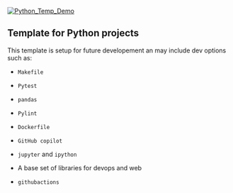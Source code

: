 [![Python_Temp_Demo](https://github.com/Ofosu-Osei/IDS_706_Python_Temp/actions/workflows/actions.yml/badge.svg)][def]

## Template for Python projects

This template is setup for future developement an may include dev options such as:

- `Makefile`

- `Pytest`

- `pandas`

- `Pylint`

- `Dockerfile`

- `GitHub copilot`

- `jupyter` and `ipython`

- A base set of libraries for devops and web

- `githubactions`

[def]: https://github.com/Ofosu-Osei/IDS_706_Python_Temp/actions/workflows/actions.yml
